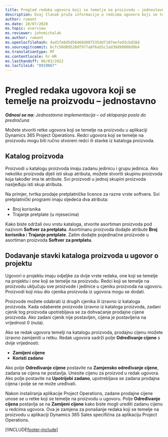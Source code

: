 ```yaml
---
title: Pregled redaka ugovora koji se temelje na proizvodu – jednostavno
description: Ovaj članak pruža informacije o redcima ugovora koji se temelje na proizvodu.
author: rumant
ms.date: 10/07/2020
ms.topic: overview
ms.reviewer: johnmichalak
ms.author: rumant
ms.openlocfilehash: 4ad1fe6d5d56468d887535ddf107eefed3cbd28d
ms.sourcegitcommit: 6cfc50d89528df977a8f6a55c1ad39d99800d9b4
ms.translationtype: MT
ms.contentlocale: hr-HR
ms.lasthandoff: 06/03/2022
ms.locfileid: "8919867"
---
```

# <a name="product-based-contract-lines-overview---lite"></a>Pregled redaka ugovora koji se temelje na proizvodu – jednostavno

_**Odnosi se na:** Jednostavna implementacija – od sklapanja posla do predračuna_

Možete stvoriti retke ugovora koji se temelje na proizvodu u aplikaciji Dynamics 365 Project Operations. Redci ugovora koji se temelje na proizvodu mogu biti ručno stvoreni redci ili stavke iz kataloga proizvoda.

## <a name="product-catalog"></a>Katalog proizvoda

Proizvodi u katalogu proizvoda imaju zadanu jedinicu i grupu jedinica. Ako nekoliko proizvoda dijeli isti skup atributa, možete stvoriti skupinu proizvoda koja također ima te atribute. Svi proizvodi u jednoj skupini proizvoda nasljeđuju isti skup atributa.

Na primjer, tvrtka prodaje pretplatničke licence za razne vrste softvera. Svi pretplatnički programi imaju sljedeća dva atributa:

- Broj korisnika
- Trajanje pretplate (u mjesecima)

Kako biste održali ovu vrstu kataloga, stvorite asortiman proizvoda pod nazivom **Softver za pretplatu**. Asortimanu proizvoda dodajte atribute **Broj korisnika** i **Trajanje pretplate**. Zatim dodajte pojedinačne proizvode u asortiman proizvoda **Softver za pretplatu**.

## <a name="add-product-catalog-items-to-a-project-contract"></a>Dodavanje stavki kataloga proizvoda u ugovor o projektu

Ugovori o projektu imaju odjeljke za dvije vrste redaka, one koji se temelje na projektu i one koji se temelje na proizvodu. Redci koji se temelje na proizvodu uključuju sve proizvode i jedinice u cjeniku proizvoda na ugovoru. Proizvodi koji nisu dio cjenika proizvoda iz ugovora mogu se dodati.

Proizvode možete odabrati iz drugih cjenika ili izravno iz kataloga proizvoda. Kada odaberete proizvode izravno iz kataloga proizvoda, zadani cjenik tog proizvoda upotrebljava se za dohvaćanje prodajne cijene proizvoda. Ako zadani cjenik nije postavljen, cijena je postavljena na vrijednost 0 (nula).

Ako se redak ugovora temelji na katalogu proizvoda, prodajnu cijenu možete izravno zamijeniti u retku. Redak ugovora sadrži polje **Određivanje cijene** s dvije vrijednosti:

- **Zamijeni cijene**
- **Koristi zadano**

Ako polje **Određivanje cijene** postavite na **Zamjensko određivanje cijene**, zadana se cijena ne postavlja. Unesite cijenu za proizvod u redak ugovora. Ako polje postavite na **Upotrijebi zadano**, upotrebljava se zadana prodajna cijena i polje se ne može uređivati.

Nakon instaliranja aplikacije Project Operations, zadane prodajne cijene unose se u retke koji se temelje na proizvodu u ugovoru. Polje **Određivanje cijena** postavlja se na **Zamijeni cijene** kako biste mogli urediti zadanu cijenu u redcima ugovora. Ova je zamjena za ponašanje redaka koji se temelje na proizvodu u aplikaciji Dynamics 365 Sales specifična za aplikaciju Project Operations.


[!INCLUDE[footer-include](../../includes/footer-banner.md)]